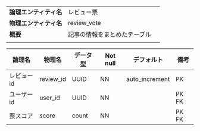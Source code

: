 ||||
|:-|:-|---|
|**論理エンティティ名**|レビュー票|
|**物理エンティティ名**|review_vote|
|**概要**|記事の情報をまとめたテーブル|
|||

|論理名|物理名|データ型|Not null|デフォルト|備考|
|---|---|---|---|---|---|
|レビューid|review_id|UUID|NN|auto_increment|PK|
|ユーザーid|user_id|UUID|NN||PK FK|
|票スコア|score|count|NN||PK FK|

